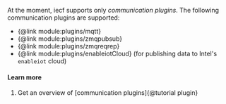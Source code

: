 At the moment, iecf supports only *communication plugins*. The following communication plugins are supported:

* {@link module:plugins/mqtt}
* {@link module:plugins/zmqpubsub}
* {@link module:plugins/zmqreqrep}
* {@link module:plugins/enableiotCloud} (for publishing data to Intel's `enableiot` cloud)

#### Learn more

1. Get an overview of [communication plugins]{@tutorial plugin}